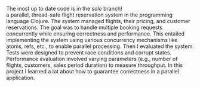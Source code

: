 The most up to date code is in the _sale_ branch!  
a parallel, thread-safe flight reservation system in the programming language Clojure. The system managed flights, their pricing, and customer reservations. 
The goal was to handle multiple booking requests concurrently while ensuring correctness and performance. This entailed implementing the system using various concurrency mechanisms like atoms, refs, etc.,
to enable parallel processing. Then I evaluated the system. Tests were designed to prevent race conditions and corrupt states. Performance evaluation involved varying parameters (e.g., number of flights, customers, sales period duration) 
to measure throughput. In this project I learned a lot about how to guarantee correctness in a parallel application.
